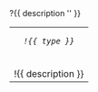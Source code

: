 <table width="100%">
  <tbody>
    <tr><td height="50" align="left" valign="middle" nowrap><em><code>  !{{ type }}  </code></em></td></tr>
    ?{{ description '<tr><td align="left" valign="middle"><br>!{{ description }}<br></td></tr>' }}
  </tbody>
</table>
